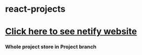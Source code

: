 # react-projects
<p align="center">
  <a href="https://react-based.netlify.app/"><h1>Click here to see netify website</h1>
  </a>
</p>

<p align="center">
  <h3>Whole project store in <b>Project<b> branch</h3>
</p>
